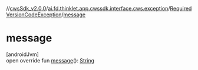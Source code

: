 //[cwsSdk_v2.0.0](../../../index.md)/[ai.fd.thinklet.app.cwssdk.interface.cws.exception](../index.md)/[RequiredVersionCodeException](index.md)/[message](message.md)

# message

[androidJvm]\
open override fun [message](message.md)(): [String](https://kotlinlang.org/api/latest/jvm/stdlib/kotlin/-string/index.html)
